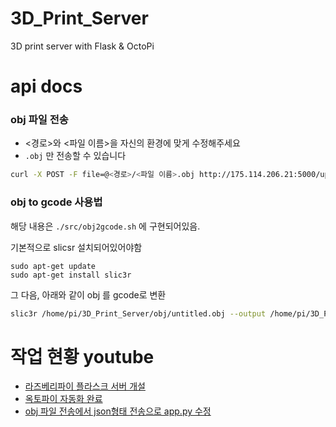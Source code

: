 # 3D_Print_Server
3D print server with Flask &amp; OctoPi

# api docs
### obj 파일 전송
- <경로>와 <파일 이름>을 자신의 환경에 맞게 수정해주세요
- ```.obj``` 만 전송할 수 있습니다

```bash
curl -X POST -F file=@<경로>/<파일 이름>.obj http://175.114.206.21:5000/upload
```


### obj to gcode 사용법

해당 내용은 ```./src/obj2gcode.sh``` 에 구현되어있음.

기본적으로 slicsr 설치되어있어야함
```bahs
sudo apt-get update
sudo apt-get install slic3r
```

그 다음, 아래와 같이 obj 를 gcode로 변환

```bash
slic3r /home/pi/3D_Print_Server/obj/untitled.obj --output /home/pi/3D_Print_Server/gcode/untitled.gcode
```


# 작업 현황 youtube
- [라즈베리파이 플라스크 서버 개설](https://youtu.be/lItCyPfJj5E?si=fEXwU-q4Ix82Nmqh)
- [옥토파이 자동화 완료](https://youtu.be/Mgajs9aa5u0)
- [obj 파일 전송에서 json형태 전송으로 app.py 수정](https://youtu.be/phLm5U370LQ)
